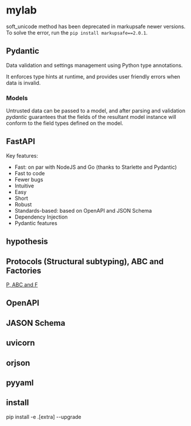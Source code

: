 # mylab

soft_unicode method has been deprecated in markupsafe newer versions. To solve the error, run the `pip install markupsafe==2.0.1`.

## Pydantic

Data validation and settings management using Python type annotations.

It enforces type hints at runtime, and provides user friendly errors when data is invalid.

### Models

Untrusted data can be passed to a model, and after parsing and validation *pydantic* guarantees that the fields of the resultant model instance will conform to the field types defined on the model.

## FastAPI

Key features:
- Fast: on par with NodeJS and Go (thanks to Starlette and Pydantic)
- Fast to code
- Fewer bugs
- Intuitive
- Easy
- Short
- Robust
- Standards-based: based on OpenAPI and JSON Schema
- Dependency Injection
- Pydantic features

## hypothesis

## Protocols (Structural subtyping), ABC and Factories
[P, ABC and F](https://dev.to/meseta/factories-abstract-base-classes-and-python-s-new-protocols-structural-subtyping-20bm)


## OpenAPI

## JASON Schema

## uvicorn

## orjson

## pyyaml

## install
pip install -e .[extra] --upgrade
